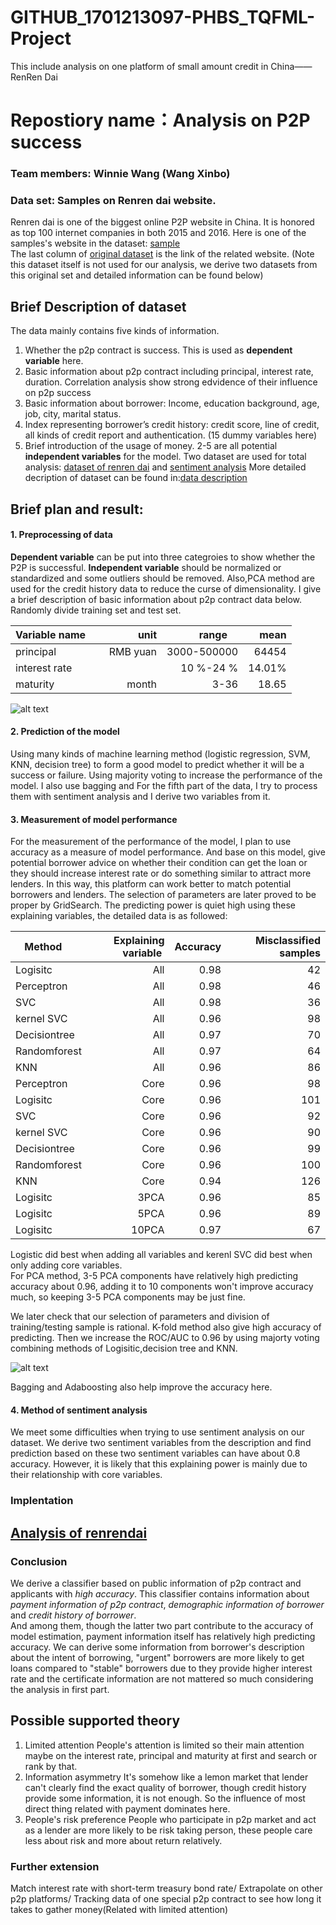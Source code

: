 # GITHUB_1701213097-PHBS_TQFML-Project
This include analysis on one platform of small amount credit in China——RenRen Dai
# Repostiory name：Analysis on P2P success 
### Team members: Winnie Wang (Wang Xinbo)
### Data set: Samples on Renren dai website. 
Renren dai is one of the biggest online P2P website in China. It is honored as top 100 internet companies in both 2015 and 2016.
Here is one of the samples's website in the dataset: [sample](http://www.renrendai.com/lend/detailPage.action?loanId=203002
)  
The last column of [original dataset](https://github.com/kylinanddragon/GITHUB_1701213097-PHBS_TQFML-Project/blob/master/dataset%20of%20Renren%20Dai.xls) is the link of the related website. (Note this dataset itself is not used for our analysis, we derive two datasets from this original set and detailed information can be found below)

## Brief Description of dataset
The data mainly contains five kinds of information.
1.	Whether the p2p contract is success. This is used as **dependent variable** here.
2.	Basic information about p2p contract including principal, interest rate,
duration.
 Correlation analysis show strong edvidence of their influence on p2p success
3.	Basic information about borrower: Income, education background, age, job, city, marital status.
4.	Index representing borrower’s credit history: credit score, line of credit, all kinds of credit report and authentication. (15 dummy variables here)
5.	Brief introduction of the usage of money. 
2-5 are all potential **independent variables** for the model.
Two dataset are used for total analysis: [dataset of renren dai](https://github.com/kylinanddragon/GITHUB_1701213097-PHBS_TQFML-Project/blob/master/dataset%20of%20renren%20dai.csv) and [sentiment analysis](https://github.com/kylinanddragon/GITHUB_1701213097-PHBS_TQFML-Project/blob/master/sentiment%20analysis.csv)
More detailed decription of dataset can be found in:[data description](https://github.com/kylinanddragon/GITHUB_1701213097-PHBS_TQFML-Project/blob/master/data%20description)

## Brief plan and result:
#### 1. Preprocessing of data

**Dependent variable** can be put into three categroies to show whether the P2P is successful. 
**Independent variable** should be normalized or standardized and some outliers should be removed. Also,PCA method are used for the credit history data to reduce the curse of dimensionality. I give a brief description of basic information about p2p contract data below.
Randomly divide training set and test set.

| Variable name      |  unit  |  range     | mean  |
| -------------      |-------:|-----------:|------:|
| principal          |RMB yuan| 3000-500000| 64454 |
| interest rate      |        | 10 %-24 %  | 14.01%|
| maturity           |  month |    3-36    |  18.65|

![alt text](https://github.com/kylinanddragon/GITHUB_1701213097-PHBS_TQFML-Project/blob/master/relationship.png)

#### 2. Prediction of the model 
Using many kinds of machine learning method (logistic regression, SVM, KNN, decision tree) to form a good model to predict whether it will be a success or failure. Using majority voting to increase the performance of the model. 
I also use bagging and 
For the fifth part of the data, I try to process them with sentiment analysis and I derive two variables from it.

#### 3. Measurement of model performance
For the measurement of the performance of the model, I plan to use accuracy as a measure of model performance. And base on this model, give potential borrower advice on whether their condition can get the loan or they should increase interest rate or do something similar to attract more lenders. In this way, this platform can work better to match potential borrowers and lenders. The selection of parameters are later proved to be proper by GridSearch. 
The predicting power is quiet high using these explaining variables, the detailed data is as followed:

| Method      | Explaining variable | Accuracy | Misclassified samples|
| ----------- |--------------------:|---------:|---------------------:|
|  Logisitc   |         All         |   0.98   |         42           |
|  Perceptron |         All         |   0.98   |         46           |
|  SVC        |         All         |   0.98   |         36           |
|  kernel SVC |         All         |   0.96   |         98           |
|Decisiontree |         All         |   0.97   |         70           |
|Randomforest |         All         |   0.97   |         64           |
|  KNN        |         All         |   0.96   |         86           |
|  Perceptron |         Core        |   0.96   |         98           |
|  Logisitc   |         Core        |   0.96   |         101          |
|  SVC        |         Core        |   0.96   |         92           |
|  kernel SVC |         Core        |   0.96   |         90           |
|Decisiontree |         Core        |   0.96   |         99           |
|Randomforest |         Core        |   0.96   |         100          |
|  KNN        |         Core        |   0.94   |         126          |
|  Logisitc   |         3PCA        |   0.96   |         85           |
|  Logisitc   |         5PCA        |   0.96   |         89           |
|  Logisitc   |         10PCA       |   0.97   |         67           |

Logistic did best when adding all variables and kerenl SVC did best when only adding core variables.                                   
For PCA method, 3-5 PCA components have relatively high predicting accuracy about 0.96, adding it to 10 components won't improve accuracy much, so keeping 3-5 PCA components may be just fine.

We later check that our selection of parameters and division of training/testing sample is rational.
K-fold method also give high accuracy of predicting.
Then we increase the ROC/AUC to 0.96 by using majorty voting combining methods of Logisitic,decision tree and KNN.

![alt text](https://github.com/kylinanddragon/GITHUB_1701213097-PHBS_TQFML-Project/blob/master/ROC%20AUC%20curve.png)

Bagging and Adaboosting also help improve the accuracy here.

#### 4. Method of sentiment analysis
We meet some difficulties when trying to use sentiment analysis on our dataset. We derive two sentiment variables from the description and find prediction based on these two sentiment variables can have about 0.8 accuracy. However, it is likely that this explaining power is mainly due to their relationship with core variables.

### Implentation 
## [Analysis of renrendai](https://github.com/kylinanddragon/GITHUB_1701213097-PHBS_TQFML-Project/blob/master/Analysis%20of%20renrendai.ipynb)

### Conclusion
We derive a classifier based on public information of p2p contract and applicants with *high accuracy*. This classifier contains information about *payment information of p2p contract*, *demographic information of borrower* and *credit history of borrower*.<br> And among them, though the latter two part contribute to the accuracy of model estimation, payment information itself has relatively high predicting accuracy. 
We can derive some information from borrower's description about the intent of borrowing, "urgent" borrowers are more likely to get loans compared to "stable" borrowers due to they provide higher interest rate and the certificate information are not mattered so much considering the analysis in first part.

## Possible supported theory
1. Limited attention
People's attention is limited so their main attention maybe on the interest rate, principal and maturity at first and search or rank by that. 
2. Information asymmetry
It's somehow like a lemon market that lender can't clearly find the exact quality of borrower, though credit history provide some information, it is not enough. So the influence of most direct thing related with payment dominates here.
3. People's risk preference
People who participate in p2p market and act as a lender are more likely to be risk taking person, these people care less about risk and more about return relatively.

### Further extension
Match interest rate with short-term treasury bond rate/ Extrapolate on other p2p platforms/ Tracking data of one special p2p contract to see how long it takes to gather money(Related with limited attention)
